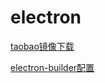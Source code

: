 # electron

[taobao镜像下载](https://npm.taobao.org/mirrors/electron/)

[electron-builder配置](https://segmentfault.com/a/1190000017296201)